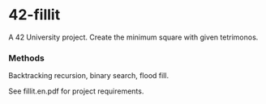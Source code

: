 # 42-fillit

A 42 University project. Create the minimum square with given tetrimonos.

### Methods ###

Backtracking recursion, binary search, flood fill.

See fillit.en.pdf for project requirements.
